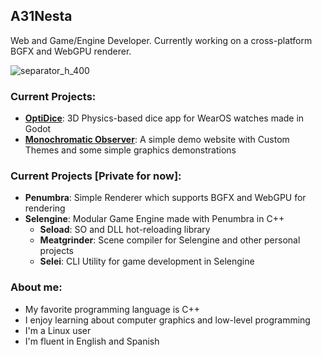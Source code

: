 ## A31Nesta

Web and Game/Engine Developer. Currently working on a cross-platform BGFX and WebGPU renderer.

![separator_h_400](https://github.com/user-attachments/assets/a41fdb89-6e84-4c96-9d3d-b0fabdc3578f)

### Current Projects:
- [**OptiDice**](https://github.com/A31Nesta/OptiDice): 3D Physics-based dice app for WearOS watches made in Godot
- [**Monochromatic Observer**](https://a31nesta.github.io/monochromatic-observer/): A simple demo website with Custom Themes and some simple graphics demonstrations

### Current Projects \[Private for now\]:
- **Penumbra**: Simple Renderer which supports BGFX and WebGPU for rendering
- **Selengine**: Modular Game Engine made with Penumbra in C++
  - **Seload**: SO and DLL hot-reloading library
  - **Meatgrinder**: Scene compiler for Selengine and other personal projects
  - **Selei**: CLI Utility for game development in Selengine

### About me:
- My favorite programming language is C++
- I enjoy learning about computer graphics and low-level programming
- I'm a Linux user
- I'm fluent in English and Spanish
